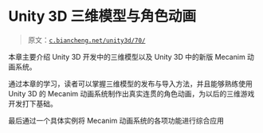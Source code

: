 # Unity 3D 三维模型与角色动画

> 原文：[`c.biancheng.net/unity3d/70/`](http://c.biancheng.net/unity3d/70/)

本章主要介绍 Unity 3D 开发中的三维模型以及 Unity 3D 中的新版 Mecanim 动画系统。

通过本章的学习，读者可以掌握三维模型的发布与导入方法，并且能够熟练使用 Unity 3D 的 Mecanim 动画系统制作出真实连贯的角色动画，为以后的三维游戏开发打下基础。

最后通过一个具体实例将 Mecanim 动画系统的各项功能进行综合应用